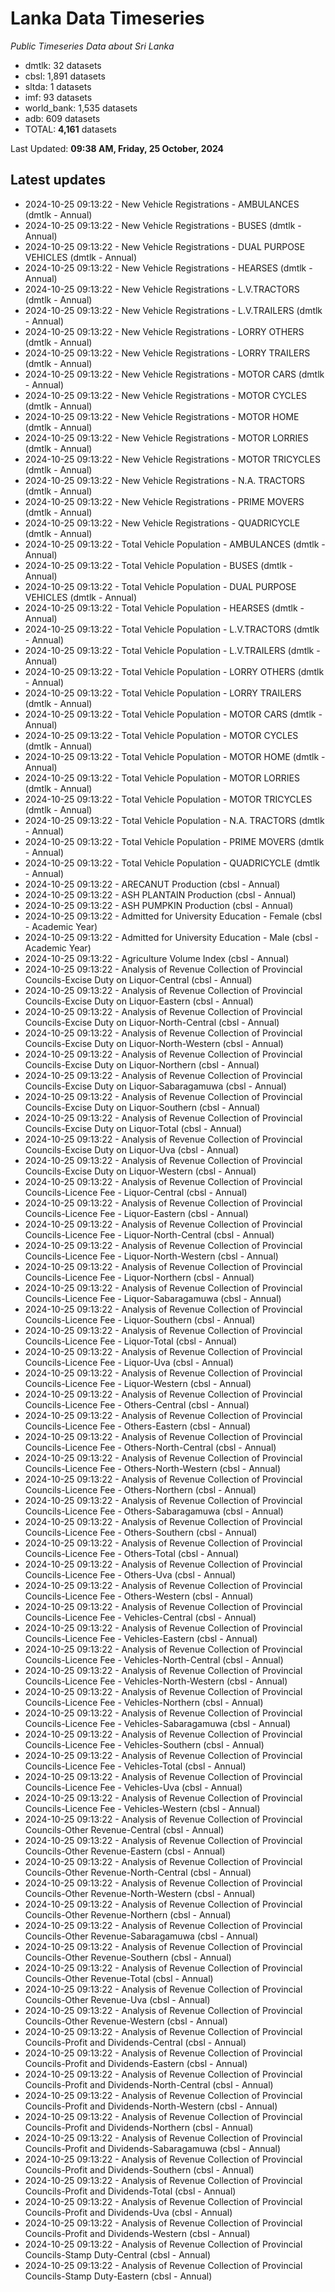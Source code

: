# Lanka Data Timeseries
*Public Timeseries Data about Sri Lanka*

* dmtlk: 32 datasets
* cbsl: 1,891 datasets
* sltda: 1 datasets
* imf: 93 datasets
* world_bank: 1,535 datasets
* adb: 609 datasets
* TOTAL: **4,161** datasets

Last Updated: **09:38 AM, Friday, 25 October, 2024**

## Latest updates

* 2024-10-25 09:13:22 - New Vehicle Registrations - AMBULANCES (dmtlk - Annual)
* 2024-10-25 09:13:22 - New Vehicle Registrations - BUSES (dmtlk - Annual)
* 2024-10-25 09:13:22 - New Vehicle Registrations - DUAL PURPOSE VEHICLES (dmtlk - Annual)
* 2024-10-25 09:13:22 - New Vehicle Registrations - HEARSES (dmtlk - Annual)
* 2024-10-25 09:13:22 - New Vehicle Registrations - L.V.TRACTORS (dmtlk - Annual)
* 2024-10-25 09:13:22 - New Vehicle Registrations - L.V.TRAILERS (dmtlk - Annual)
* 2024-10-25 09:13:22 - New Vehicle Registrations - LORRY OTHERS (dmtlk - Annual)
* 2024-10-25 09:13:22 - New Vehicle Registrations - LORRY TRAILERS (dmtlk - Annual)
* 2024-10-25 09:13:22 - New Vehicle Registrations - MOTOR CARS (dmtlk - Annual)
* 2024-10-25 09:13:22 - New Vehicle Registrations - MOTOR CYCLES (dmtlk - Annual)
* 2024-10-25 09:13:22 - New Vehicle Registrations - MOTOR HOME (dmtlk - Annual)
* 2024-10-25 09:13:22 - New Vehicle Registrations - MOTOR LORRIES (dmtlk - Annual)
* 2024-10-25 09:13:22 - New Vehicle Registrations - MOTOR TRICYCLES (dmtlk - Annual)
* 2024-10-25 09:13:22 - New Vehicle Registrations - N.A. TRACTORS (dmtlk - Annual)
* 2024-10-25 09:13:22 - New Vehicle Registrations - PRIME MOVERS (dmtlk - Annual)
* 2024-10-25 09:13:22 - New Vehicle Registrations - QUADRICYCLE (dmtlk - Annual)
* 2024-10-25 09:13:22 - Total Vehicle Population - AMBULANCES (dmtlk - Annual)
* 2024-10-25 09:13:22 - Total Vehicle Population - BUSES (dmtlk - Annual)
* 2024-10-25 09:13:22 - Total Vehicle Population - DUAL PURPOSE VEHICLES (dmtlk - Annual)
* 2024-10-25 09:13:22 - Total Vehicle Population - HEARSES (dmtlk - Annual)
* 2024-10-25 09:13:22 - Total Vehicle Population - L.V.TRACTORS (dmtlk - Annual)
* 2024-10-25 09:13:22 - Total Vehicle Population - L.V.TRAILERS (dmtlk - Annual)
* 2024-10-25 09:13:22 - Total Vehicle Population - LORRY OTHERS (dmtlk - Annual)
* 2024-10-25 09:13:22 - Total Vehicle Population - LORRY TRAILERS (dmtlk - Annual)
* 2024-10-25 09:13:22 - Total Vehicle Population - MOTOR CARS (dmtlk - Annual)
* 2024-10-25 09:13:22 - Total Vehicle Population - MOTOR CYCLES (dmtlk - Annual)
* 2024-10-25 09:13:22 - Total Vehicle Population - MOTOR HOME (dmtlk - Annual)
* 2024-10-25 09:13:22 - Total Vehicle Population - MOTOR LORRIES (dmtlk - Annual)
* 2024-10-25 09:13:22 - Total Vehicle Population - MOTOR TRICYCLES (dmtlk - Annual)
* 2024-10-25 09:13:22 - Total Vehicle Population - N.A. TRACTORS (dmtlk - Annual)
* 2024-10-25 09:13:22 - Total Vehicle Population - PRIME MOVERS (dmtlk - Annual)
* 2024-10-25 09:13:22 - Total Vehicle Population - QUADRICYCLE (dmtlk - Annual)
* 2024-10-25 09:13:22 - ARECANUT Production (cbsl - Annual)
* 2024-10-25 09:13:22 - ASH PLANTAIN Production (cbsl - Annual)
* 2024-10-25 09:13:22 - ASH PUMPKIN Production (cbsl - Annual)
* 2024-10-25 09:13:22 - Admitted for University Education - Female (cbsl - Academic Year)
* 2024-10-25 09:13:22 - Admitted for University Education - Male (cbsl - Academic Year)
* 2024-10-25 09:13:22 - Agriculture Volume Index (cbsl - Annual)
* 2024-10-25 09:13:22 - Analysis of Revenue Collection of Provincial Councils-Excise Duty on Liquor-Central (cbsl - Annual)
* 2024-10-25 09:13:22 - Analysis of Revenue Collection of Provincial Councils-Excise Duty on Liquor-Eastern (cbsl - Annual)
* 2024-10-25 09:13:22 - Analysis of Revenue Collection of Provincial Councils-Excise Duty on Liquor-North-Central (cbsl - Annual)
* 2024-10-25 09:13:22 - Analysis of Revenue Collection of Provincial Councils-Excise Duty on Liquor-North-Western (cbsl - Annual)
* 2024-10-25 09:13:22 - Analysis of Revenue Collection of Provincial Councils-Excise Duty on Liquor-Northern (cbsl - Annual)
* 2024-10-25 09:13:22 - Analysis of Revenue Collection of Provincial Councils-Excise Duty on Liquor-Sabaragamuwa (cbsl - Annual)
* 2024-10-25 09:13:22 - Analysis of Revenue Collection of Provincial Councils-Excise Duty on Liquor-Southern (cbsl - Annual)
* 2024-10-25 09:13:22 - Analysis of Revenue Collection of Provincial Councils-Excise Duty on Liquor-Total (cbsl - Annual)
* 2024-10-25 09:13:22 - Analysis of Revenue Collection of Provincial Councils-Excise Duty on Liquor-Uva (cbsl - Annual)
* 2024-10-25 09:13:22 - Analysis of Revenue Collection of Provincial Councils-Excise Duty on Liquor-Western (cbsl - Annual)
* 2024-10-25 09:13:22 - Analysis of Revenue Collection of Provincial Councils-Licence Fee - Liquor-Central (cbsl - Annual)
* 2024-10-25 09:13:22 - Analysis of Revenue Collection of Provincial Councils-Licence Fee - Liquor-Eastern (cbsl - Annual)
* 2024-10-25 09:13:22 - Analysis of Revenue Collection of Provincial Councils-Licence Fee - Liquor-North-Central (cbsl - Annual)
* 2024-10-25 09:13:22 - Analysis of Revenue Collection of Provincial Councils-Licence Fee - Liquor-North-Western (cbsl - Annual)
* 2024-10-25 09:13:22 - Analysis of Revenue Collection of Provincial Councils-Licence Fee - Liquor-Northern (cbsl - Annual)
* 2024-10-25 09:13:22 - Analysis of Revenue Collection of Provincial Councils-Licence Fee - Liquor-Sabaragamuwa (cbsl - Annual)
* 2024-10-25 09:13:22 - Analysis of Revenue Collection of Provincial Councils-Licence Fee - Liquor-Southern (cbsl - Annual)
* 2024-10-25 09:13:22 - Analysis of Revenue Collection of Provincial Councils-Licence Fee - Liquor-Total (cbsl - Annual)
* 2024-10-25 09:13:22 - Analysis of Revenue Collection of Provincial Councils-Licence Fee - Liquor-Uva (cbsl - Annual)
* 2024-10-25 09:13:22 - Analysis of Revenue Collection of Provincial Councils-Licence Fee - Liquor-Western (cbsl - Annual)
* 2024-10-25 09:13:22 - Analysis of Revenue Collection of Provincial Councils-Licence Fee - Others-Central (cbsl - Annual)
* 2024-10-25 09:13:22 - Analysis of Revenue Collection of Provincial Councils-Licence Fee - Others-Eastern (cbsl - Annual)
* 2024-10-25 09:13:22 - Analysis of Revenue Collection of Provincial Councils-Licence Fee - Others-North-Central (cbsl - Annual)
* 2024-10-25 09:13:22 - Analysis of Revenue Collection of Provincial Councils-Licence Fee - Others-North-Western (cbsl - Annual)
* 2024-10-25 09:13:22 - Analysis of Revenue Collection of Provincial Councils-Licence Fee - Others-Northern (cbsl - Annual)
* 2024-10-25 09:13:22 - Analysis of Revenue Collection of Provincial Councils-Licence Fee - Others-Sabaragamuwa (cbsl - Annual)
* 2024-10-25 09:13:22 - Analysis of Revenue Collection of Provincial Councils-Licence Fee - Others-Southern (cbsl - Annual)
* 2024-10-25 09:13:22 - Analysis of Revenue Collection of Provincial Councils-Licence Fee - Others-Total (cbsl - Annual)
* 2024-10-25 09:13:22 - Analysis of Revenue Collection of Provincial Councils-Licence Fee - Others-Uva (cbsl - Annual)
* 2024-10-25 09:13:22 - Analysis of Revenue Collection of Provincial Councils-Licence Fee - Others-Western (cbsl - Annual)
* 2024-10-25 09:13:22 - Analysis of Revenue Collection of Provincial Councils-Licence Fee - Vehicles-Central (cbsl - Annual)
* 2024-10-25 09:13:22 - Analysis of Revenue Collection of Provincial Councils-Licence Fee - Vehicles-Eastern (cbsl - Annual)
* 2024-10-25 09:13:22 - Analysis of Revenue Collection of Provincial Councils-Licence Fee - Vehicles-North-Central (cbsl - Annual)
* 2024-10-25 09:13:22 - Analysis of Revenue Collection of Provincial Councils-Licence Fee - Vehicles-North-Western (cbsl - Annual)
* 2024-10-25 09:13:22 - Analysis of Revenue Collection of Provincial Councils-Licence Fee - Vehicles-Northern (cbsl - Annual)
* 2024-10-25 09:13:22 - Analysis of Revenue Collection of Provincial Councils-Licence Fee - Vehicles-Sabaragamuwa (cbsl - Annual)
* 2024-10-25 09:13:22 - Analysis of Revenue Collection of Provincial Councils-Licence Fee - Vehicles-Southern (cbsl - Annual)
* 2024-10-25 09:13:22 - Analysis of Revenue Collection of Provincial Councils-Licence Fee - Vehicles-Total (cbsl - Annual)
* 2024-10-25 09:13:22 - Analysis of Revenue Collection of Provincial Councils-Licence Fee - Vehicles-Uva (cbsl - Annual)
* 2024-10-25 09:13:22 - Analysis of Revenue Collection of Provincial Councils-Licence Fee - Vehicles-Western (cbsl - Annual)
* 2024-10-25 09:13:22 - Analysis of Revenue Collection of Provincial Councils-Other Revenue-Central (cbsl - Annual)
* 2024-10-25 09:13:22 - Analysis of Revenue Collection of Provincial Councils-Other Revenue-Eastern (cbsl - Annual)
* 2024-10-25 09:13:22 - Analysis of Revenue Collection of Provincial Councils-Other Revenue-North-Central (cbsl - Annual)
* 2024-10-25 09:13:22 - Analysis of Revenue Collection of Provincial Councils-Other Revenue-North-Western (cbsl - Annual)
* 2024-10-25 09:13:22 - Analysis of Revenue Collection of Provincial Councils-Other Revenue-Northern (cbsl - Annual)
* 2024-10-25 09:13:22 - Analysis of Revenue Collection of Provincial Councils-Other Revenue-Sabaragamuwa (cbsl - Annual)
* 2024-10-25 09:13:22 - Analysis of Revenue Collection of Provincial Councils-Other Revenue-Southern (cbsl - Annual)
* 2024-10-25 09:13:22 - Analysis of Revenue Collection of Provincial Councils-Other Revenue-Total (cbsl - Annual)
* 2024-10-25 09:13:22 - Analysis of Revenue Collection of Provincial Councils-Other Revenue-Uva (cbsl - Annual)
* 2024-10-25 09:13:22 - Analysis of Revenue Collection of Provincial Councils-Other Revenue-Western (cbsl - Annual)
* 2024-10-25 09:13:22 - Analysis of Revenue Collection of Provincial Councils-Profit and Dividends-Central (cbsl - Annual)
* 2024-10-25 09:13:22 - Analysis of Revenue Collection of Provincial Councils-Profit and Dividends-Eastern (cbsl - Annual)
* 2024-10-25 09:13:22 - Analysis of Revenue Collection of Provincial Councils-Profit and Dividends-North-Central (cbsl - Annual)
* 2024-10-25 09:13:22 - Analysis of Revenue Collection of Provincial Councils-Profit and Dividends-North-Western (cbsl - Annual)
* 2024-10-25 09:13:22 - Analysis of Revenue Collection of Provincial Councils-Profit and Dividends-Northern (cbsl - Annual)
* 2024-10-25 09:13:22 - Analysis of Revenue Collection of Provincial Councils-Profit and Dividends-Sabaragamuwa (cbsl - Annual)
* 2024-10-25 09:13:22 - Analysis of Revenue Collection of Provincial Councils-Profit and Dividends-Southern (cbsl - Annual)
* 2024-10-25 09:13:22 - Analysis of Revenue Collection of Provincial Councils-Profit and Dividends-Total (cbsl - Annual)
* 2024-10-25 09:13:22 - Analysis of Revenue Collection of Provincial Councils-Profit and Dividends-Uva (cbsl - Annual)
* 2024-10-25 09:13:22 - Analysis of Revenue Collection of Provincial Councils-Profit and Dividends-Western (cbsl - Annual)
* 2024-10-25 09:13:22 - Analysis of Revenue Collection of Provincial Councils-Stamp Duty-Central (cbsl - Annual)
* 2024-10-25 09:13:22 - Analysis of Revenue Collection of Provincial Councils-Stamp Duty-Eastern (cbsl - Annual)